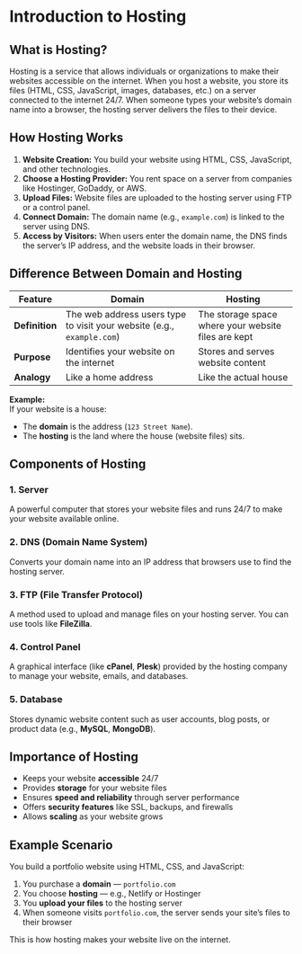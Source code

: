 # Introduction to Hosting

## What is Hosting?

Hosting is a service that allows individuals or organizations to make their websites accessible on the internet. When you host a website, you store its files (HTML, CSS, JavaScript, images, databases, etc.) on a server connected to the internet 24/7. When someone types your website’s domain name into a browser, the hosting server delivers the files to their device.

## How Hosting Works

1. **Website Creation:** You build your website using HTML, CSS, JavaScript, and other technologies.
2. **Choose a Hosting Provider:** You rent space on a server from companies like Hostinger, GoDaddy, or AWS.  
3. **Upload Files:** Website files are uploaded to the hosting server using FTP or a control panel.  
4. **Connect Domain:** The domain name (e.g., `example.com`) is linked to the server using DNS.  
5. **Access by Visitors:** When users enter the domain name, the DNS finds the server’s IP address, and the website loads in their browser.

## Difference Between Domain and Hosting

| Feature | Domain | Hosting |
|----------|---------|----------|
| **Definition** | The web address users type to visit your website (e.g., `example.com`) | The storage space where your website files are kept |
| **Purpose** | Identifies your website on the internet | Stores and serves website content |
| **Analogy** | Like a home address | Like the actual house |

**Example:**  
If your website is a house:  

- The **domain** is the address (`123 Street Name`).  
- The **hosting** is the land where the house (website files) sits.

## Components of Hosting

### 1. **Server**

A powerful computer that stores your website files and runs 24/7 to make your website available online.

### 2. **DNS (Domain Name System)**

Converts your domain name into an IP address that browsers use to find the hosting server.

### 3. **FTP (File Transfer Protocol)**

A method used to upload and manage files on your hosting server. You can use tools like **FileZilla**.

### 4. **Control Panel**

A graphical interface (like **cPanel**, **Plesk**) provided by the hosting company to manage your website, emails, and databases.

### 5. **Database**

Stores dynamic website content such as user accounts, blog posts, or product data (e.g., **MySQL**, **MongoDB**).

## Importance of Hosting

- Keeps your website **accessible** 24/7
- Provides **storage** for your website files
- Ensures **speed and reliability** through server performance
- Offers **security features** like SSL, backups, and firewalls
- Allows **scaling** as your website grows

## Example Scenario

You build a portfolio website using HTML, CSS, and JavaScript:

1. You purchase a **domain** — `portfolio.com`  
2. You choose **hosting** — e.g., Netlify or Hostinger  
3. You **upload your files** to the hosting server  
4. When someone visits `portfolio.com`, the server sends your site’s files to their browser  

This is how hosting makes your website live on the internet.
